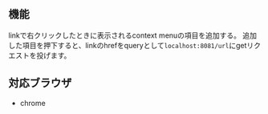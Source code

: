 ## 機能
linkで右クリックしたときに表示されるcontext menuの項目を追加する。
追加した項目を押下すると、linkのhrefをqueryとして`localhost:8081/url`にgetリクエストを投げます。

## 対応ブラウザ
* chrome

